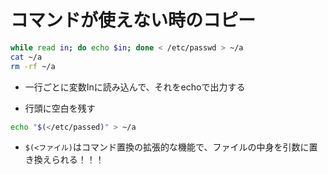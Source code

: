 # コマンドが使えない時のコピー

```bash
while read in; do echo $in; done < /etc/passwd > ~/a
cat ~/a
rm -rf ~/a
```
- 一行ごとに変数Inに読み込んで、それをechoで出力する

- 行頭に空白を残す
```bash
echo "$(</etc/passed)" > ~/a
```
- `$(<ファイル)`はコマンド置換の拡張的な機能で、ファイルの中身を引数に置き換えられる！！！

